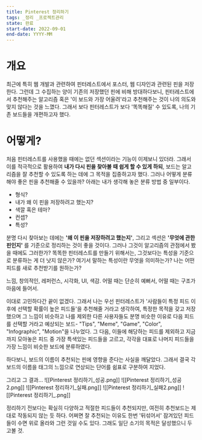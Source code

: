 ```yaml
---
title: Pinterest 정리하기
tags: _정리 _프로젝트관리
state: 완료
start-date: 2022-09-01
end-date: YYYY-MM
---
```


# 개요
최근에 특히 웹 개발과 관련하여 핀터레스트에서 포스터, 웹 디자인과 관련된 핀을 저장한다. 그런데 그 수집하는 양이 기존의 저장했던 핀에 비해 방대하다보니, 핀터레스트에서 추천해주는 알고리즘 혹은 '이 보드와 가장 어울려'라고 추천해주는 것이 나의 의도와 맞지 않다는 것을 느꼈다. 그래서 보다 핀터레스트가 보다 '똑똑해질' 수 있도록, 나의 기존 보드들을 개편하고자 했다.

# 어떻게?
처음 핀터레스트를 사용했을 때에는 없던 섹션이라는 기능이 이제보니 있더라. 그래서 이를 적극적으로 활용하여 **내가 다시 핀을 찾아볼 때 쉽게 할 수 있게 하되**, 보드는 알고리즘을 잘 추천할 수 있도록 하는 데에 그 목적을 집중하고자 했다.
그러나 어떻게 분류해야 좋은 핀을 추천해줄 수 있을까? 아래는 내가 생각해 놓은 분류 방법 중 일부이다.
- 형식?
- 내가 왜 이 핀을 저장하려고 했는지?
- 색깔 혹은 테마?
- 컨셉?
- 특성?

분명 다시 찾아보는 데에는 **'왜 이 핀을 저장하려고 했는지'**, 그리고 섹션은 **'무엇에 관한 핀인지'** 를 기준으로 정리하는 것이 좋을 것이다. 그러나 그것이 알고리즘의 관점에서 봤을 때에도 그러한가? 똑똑한 핀터레스트를 만들기 위해서는, 그것보다는 특성을 기준으로 분류하는 게 더 낫지 않은가? 여기서 말하는 특성이란 무엇을 의미하는가? 나는 어떤 피드를 새로 추천받기를 원하는가?

느낌, 창의적인, 레퍼런스, 시각화, UI, 색감.
어떨 때는 단순히 예뻐서, 어떨 때는 구조가 마음에 들어서.

이대로 고민하다간 끝이 없겠다.
그래서 나는 우선 핀터레스트가 '사람들이 특정 피드 이후에 선택할 확률이 높은 피드들'을 추천해줄 거라고 생각하여, 특정한 목적을 갖고 저장했으며 그 느낌이 비슷하고 나를 제외한 다른 사용자들도 분명 비슷한 이유로 다음 피드를 선택할 거라고 예상되는 보드- "Tips", "Meme", "Game", "Color", "Infographic", "Motion"을 나누었다. 그 다음, 이들에 해당하는 피드를 제외하고 지금까지 모아놓은 피드 중 가장 특색있는 피드들을 고르고, 각각을 대표로 나머지 피드들을 가장 느낌이 비슷한 보드에 분류하였다.

하다보니, 보드의 이름이 추천되는 핀에 영향을 준다는 사실을 깨달았다. 그래서 결국 각 보드의 이름을 태그의 느낌으로 연상되는 단어를 쉼표로 구분하여 지었다.

그리고 그 결과...
![[Pinterest 정리하기_성공.png]]
![[Pinterest 정리하기_성공2.png]]
![[Pinterest 정리하기_실패.png]]
![[Pinterest 정리하기_실패2.png]]
![[Pinterest 정리하기_.png]]

정리하기 전보다는 확실히 다양하고 적절한 피드들이 추천되지만, 여전히 추천보드는 제대로 작동되지 않는 듯 하다.
어쩌면 잘 추천되는 이유도 한번 '뒤섞어서' 잠겨있던 피드들이 수면 위로 올라와 그런 것일 수도 있다.
그래도 일단 소기의 목적은 달성했으니 두고볼 것.